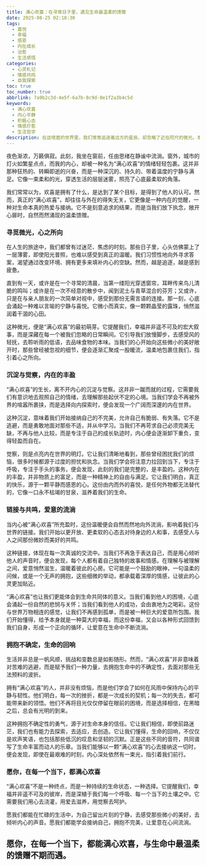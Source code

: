 ```yaml
---
title: 满心欢喜：在寻常日子里，遇见生命最温柔的馈赠
date: 2025-08-25 02:18:30
tags:
  - 喜悦
  - 幸福
  - 感恩
  - 内在成长
  - 治愈
  - 生活感悟
categories:
  - 心灵札记
  - 情感共鸣
  - 自我探索
toc: true
toc_number: true
abbrlink: 7a9b2c3d-4e5f-6a7b-8c9d-0e1f2a3b4c5d
keywords:
  - 满心欢喜
  - 内心平静
  - 积极心态
  - 情感疗愈
  - 生活哲学
description: 在这喧嚣的世界里，我们常常追逐着远方的星辰，却忽略了近在咫尺的微光。本文将带你一同探索“满心欢喜”的真谛，它并非遥不可及的宏大幸福，而是深植于日常点滴、源自内心深处的宁静与丰盈。让我们学会放慢脚步，感受那些被忽略的温柔瞬间，在每一次呼吸、每一次相遇中，重新发现生命最纯粹的馈赠。
---
```


夜色渐浓，万籁俱寂。此刻，我坐在窗前，任由思绪在静谧中流淌。窗外，城市的灯火如繁星点点，而我的内心，却被一种名为“满心欢喜”的情绪轻轻包裹。这并非那种狂热的、转瞬即逝的兴奋，而是一种深沉的、持久的、带着温度的宁静与满足。它像一束柔和的光，穿透生活的层层迷雾，照亮了心底最柔软的角落。

我们常常以为，欢喜是拥有了什么，是达到了某个目标，是得到了他人的认可。然而，真正的“满心欢喜”，却往往与外在的得失无关，它更像是一种内在的觉醒，一种对生命本真的热爱与接纳。它不是刻意追求的结果，而是当我们放下执念，敞开心扉时，自然而然涌现的温柔馈赠。

### 寻觅微光，心之所向

在人生的旅途中，我们都曾有过迷茫、焦虑的时刻。那些日子里，心头仿佛蒙上了一层薄雾，即使阳光普照，也难以感受到真正的温暖。我们习惯性地向外寻求答案，渴望通过改变环境、拥有更多来填补内心的空缺。然而，越是追逐，越是感到疲惫。

直到有一天，或许是在一个寻常的清晨，当第一缕阳光穿透窗帘，耳畔传来鸟儿清脆的鸣叫；或许是在一次不经意的散步中，闻到泥土与青草混合的芬芳；又或许，只是在与亲人朋友的一次简单对视中，感受到那份无需言语的连接。那一刻，心底会涌起一种难以言喻的宁静与喜悦。它微小而真实，像一颗颗晶莹的露珠，悄然滋润着干涸的心田。

这种微光，便是“满心欢喜”的最初萌芽。它提醒我们，幸福并非遥不可及的宏大叙事，而是深藏在每一个被我们忽略的日常瞬间。它引导我们放慢脚步，去感受风的轻抚，去聆听雨的低语，去品味食物的本味。当我们的心开始向这些微小的美好敞开时，那些曾经被忽视的细节，便会逐渐汇聚成一股暖流，温柔地包裹住我们，指引着心之所向。

### 沉淀与觉察，内在的丰盈

“满心欢喜”的生长，离不开内心的沉淀与觉察。这并非一蹴而就的过程，它需要我们有意识地去观照自己的情绪，去理解那些起伏不定的心境。当我们学会不再被外界的喧嚣所裹挟，而是选择向内探索时，便会发现一个广阔而深邃的内在世界。

这种沉淀，意味着我们开始接纳自己的不完美，允许自己有脆弱、有失落。它不是逃避，而是勇敢地面对那些不适，并从中学习。当我们不再苛求自己必须完美无缺，不再与他人比较，而是专注于自己的成长轨迹时，内心便会逐渐卸下重负，变得轻盈而自在。

觉察，则是点亮内在世界的明灯。它让我们清晰地看到，那些曾经困扰我们的烦恼，很多时候都源于过度的担忧和执念。当我们学会将注意力拉回到当下，专注于呼吸，专注于手头的事务，便会发现，此刻的我们是完整的，是丰盈的。这种内在的丰盈，并非物质上的富足，而是一种精神上的自由与满足。它让我们明白，真正的快乐，源于一颗平静而感恩的心。这份由内而外的喜悦，是任何外物都无法替代的，它像一口永不枯竭的甘泉，滋养着我们的生命。

### 链接与共鸣，爱意的流淌

当内心被“满心欢喜”所充盈时，这份温暖便会自然而然地向外流淌，影响着我们与世界的链接。我们开始以更开放、更柔软的心态去对待身边的人和事，去感受人与人之间那份微妙而美好的共鸣。

这种链接，体现在每一次真诚的交流中。当我们不再急于表达自己，而是用心倾听他人的声音时，便会发现，每个人都有着自己独特的故事和情感。在理解与被理解之间，爱意悄然滋生，温暖着彼此的心房。它可能是一个鼓励的眼神，一句温柔的问候，或是一个无声的拥抱，这些细微的举动，都承载着深厚的情感，让彼此的心灵更加贴近。

“满心欢喜”也让我们更能体会到生命共同体的意义。当我们看到他人的困境，心底会涌起一份自然的悲悯与关怀；当我们看到他人的成功，会由衷地为之喝彩。这份与世界万物相连的感觉，让我们不再感到孤单，而是被一种巨大的爱意所包围。我们开始懂得，给予本身就是一种莫大的幸福，而这份幸福，又会以各种形式回馈到我们自身，形成一个正向的循环，让爱意在生命中不断流淌。

### 拥抱不确定，生命的回响

生活并非总是一帆风顺，挑战和变数总是如影随形。然而，“满心欢喜”并非意味着对苦难的逃避，而是赋予我们一种力量，去拥抱生命中的不确定性，去面对那些无法预料的波折。

拥有“满心欢喜”的人，并非没有烦恼，而是他们学会了如何在风雨中保持内心的平静与韧性。他们明白，每一次的挫折，都是一次成长的契机；每一次的失去，都可能带来新的领悟。他们不再将目光仅仅停留在眼前的困境，而是选择相信，在黑暗之后，总会有光明的到来。

这种拥抱不确定性的勇气，源于对生命本身的信任。它让我们相信，即使前路迷茫，我们也有能力去探索，去适应，去创造。它让我们懂得，生命的回响，不仅仅是欢声笑语，也包括那些低沉的叹息和坚韧的沉默。正是这些不同的音符，共同谱写了生命丰富而动人的乐章。当我们能够以一颗“满心欢喜”的心去接纳这一切时，便会发现，即使在最艰难的时刻，内心深处依然有一束光，指引着我们前行。

### 愿你，在每一个当下，都满心欢喜

“满心欢喜”不是一种终点，而是一种持续的生命状态，一种选择。它提醒我们，幸福并非遥不可及的彼岸，而是深植于我们每一个呼吸、每一个当下的土壤之中。它需要我们用心去浇灌，用爱去滋养，用觉察去呵护。

愿我们都能在忙碌的生活中，为自己留出片刻的宁静，去感受那些微小的美好，去倾听内心的声音。愿我们都能学会接纳自己，拥抱不完美，让爱意在心间流淌。

愿你，在每一个当下，都能满心欢喜，与生命中最温柔的馈赠不期而遇。
---